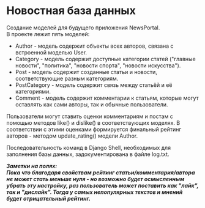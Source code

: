 # **Новостная база данных**  
  
Создание моделей для будущего приложения NewsPortal.  
В проекте лежит пять моделей:  
* Author - модель содержит объекты всех авторов, связана с встроенной моделью User.  
* Category - модель содержит доступные категории статей ("главные новости", "политика", "новости спорта", "новости искусства").  
* Post - модель содержит созданные статьи и новости, соответствующие разным категориям.  
* PostCategory - модель содержит связь между статьёй и её категориями.  
* Comment - модель содержит комментарии к статьям, которые могут оставлять как сами авторы, так и обычные пользователи.  
  
Пользователи могут ставить оценки комментариям и постам с помощью методов like() и dislike() в соответствующих моделях. 
В соответствии с этими оценками формируется финальный рейтинг авторов - методом update_rating() модели Author.  
  
Последовательность команд в Django Shell, необходимых для заполнения базы данных, задокументирована в файле log.txt.
  
***Заметки на полях:  
Пока что благодаря свойствам рейтинг статьи/комментария/автора не может стать меньше нуля - но возможно будет осмысленным убрать эту настройку, раз пользователь может поставить как "лайк", так и "дислайк". Тогда у самых непопулярных текстов и мнений будет отрицательный рейтинг.***
